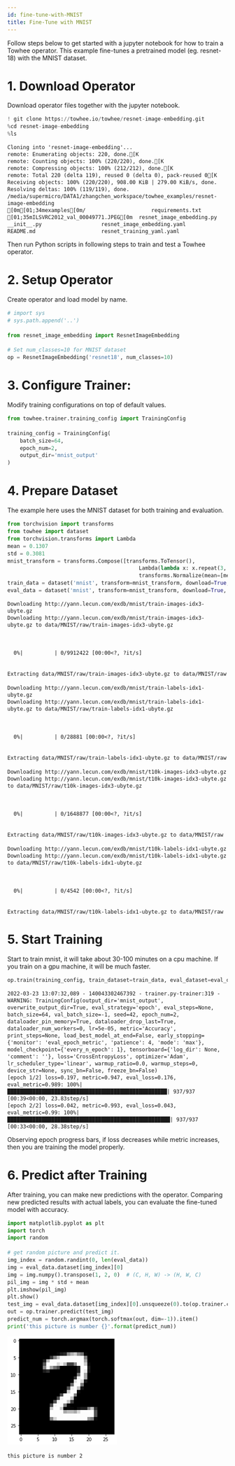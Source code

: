 ```yaml
---
id: fine-tune-with-MNIST
title: Fine-Tune with MNIST
---
```



Follow steps below to get started with a jupyter notebook for how to train a Towhee operator. This example fine-tunes a pretrained model (eg. resnet-18) with the MNIST dataset.

# 1. Download Operator
Download operator files together with the jupyter notebook.


```python
! git clone https://towhee.io/towhee/resnet-image-embedding.git
%cd resnet-image-embedding
%ls
```

    Cloning into 'resnet-image-embedding'...
    remote: Enumerating objects: 220, done.[K
    remote: Counting objects: 100% (220/220), done.[K
    remote: Compressing objects: 100% (212/212), done.[K
    remote: Total 220 (delta 119), reused 0 (delta 0), pack-reused 0[K
    Receiving objects: 100% (220/220), 908.00 KiB | 279.00 KiB/s, done.
    Resolving deltas: 100% (119/119), done.
    /media/supermicro/DATA1/zhangchen_workspace/towhee_examples/resnet-image-embedding
    [0m[01;34mexamples[0m/                     requirements.txt
    [01;35mILSVRC2012_val_00049771.JPEG[0m  resnet_image_embedding.py
    __init__.py                   resnet_image_embedding.yaml
    README.md                     resnet_training_yaml.yaml


Then run Python scripts in following steps to train and test a Towhee operator.
# 2. Setup Operator
Create operator and load model by name.


```python
# import sys
# sys.path.append('..')

from resnet_image_embedding import ResnetImageEmbedding

# Set num_classes=10 for MNIST dataset
op = ResnetImageEmbedding('resnet18', num_classes=10)
```

# 3. Configure Trainer:
Modify training configurations on top of default values.


```python
from towhee.trainer.training_config import TrainingConfig

training_config = TrainingConfig(
    batch_size=64,
    epoch_num=2,
    output_dir='mnist_output'
)
```

# 4. Prepare Dataset
The example here uses the MNIST dataset for both training and evaluation.


```python
from torchvision import transforms
from towhee import dataset
from torchvision.transforms import Lambda
mean = 0.1307
std = 0.3081
mnist_transform = transforms.Compose([transforms.ToTensor(),
                                          Lambda(lambda x: x.repeat(3, 1, 1)),
                                          transforms.Normalize(mean=[mean] * 3, std=[std] * 3)])
train_data = dataset('mnist', transform=mnist_transform, download=True, root='data', train=True)
eval_data = dataset('mnist', transform=mnist_transform, download=True, root='data', train=False)
```

    Downloading http://yann.lecun.com/exdb/mnist/train-images-idx3-ubyte.gz
    Downloading http://yann.lecun.com/exdb/mnist/train-images-idx3-ubyte.gz to data/MNIST/raw/train-images-idx3-ubyte.gz



      0%|          | 0/9912422 [00:00<?, ?it/s]


    Extracting data/MNIST/raw/train-images-idx3-ubyte.gz to data/MNIST/raw
    
    Downloading http://yann.lecun.com/exdb/mnist/train-labels-idx1-ubyte.gz
    Downloading http://yann.lecun.com/exdb/mnist/train-labels-idx1-ubyte.gz to data/MNIST/raw/train-labels-idx1-ubyte.gz



      0%|          | 0/28881 [00:00<?, ?it/s]


    Extracting data/MNIST/raw/train-labels-idx1-ubyte.gz to data/MNIST/raw
    
    Downloading http://yann.lecun.com/exdb/mnist/t10k-images-idx3-ubyte.gz
    Downloading http://yann.lecun.com/exdb/mnist/t10k-images-idx3-ubyte.gz to data/MNIST/raw/t10k-images-idx3-ubyte.gz



      0%|          | 0/1648877 [00:00<?, ?it/s]


    Extracting data/MNIST/raw/t10k-images-idx3-ubyte.gz to data/MNIST/raw
    
    Downloading http://yann.lecun.com/exdb/mnist/t10k-labels-idx1-ubyte.gz
    Downloading http://yann.lecun.com/exdb/mnist/t10k-labels-idx1-ubyte.gz to data/MNIST/raw/t10k-labels-idx1-ubyte.gz



      0%|          | 0/4542 [00:00<?, ?it/s]


    Extracting data/MNIST/raw/t10k-labels-idx1-ubyte.gz to data/MNIST/raw
    


# 5. Start Training
Start to train mnist, it will take about 30-100 minutes on a cpu machine. If you train on a gpu machine, it will be much faster.


```python
op.train(training_config, train_dataset=train_data, eval_dataset=eval_data)
```

    2022-03-23 13:07:32,089 - 140043302467392 - trainer.py-trainer:319 - WARNING: TrainingConfig(output_dir='mnist_output', overwrite_output_dir=True, eval_strategy='epoch', eval_steps=None, batch_size=64, val_batch_size=-1, seed=42, epoch_num=2, dataloader_pin_memory=True, dataloader_drop_last=True, dataloader_num_workers=0, lr=5e-05, metric='Accuracy', print_steps=None, load_best_model_at_end=False, early_stopping={'monitor': 'eval_epoch_metric', 'patience': 4, 'mode': 'max'}, model_checkpoint={'every_n_epoch': 1}, tensorboard={'log_dir': None, 'comment': ''}, loss='CrossEntropyLoss', optimizer='Adam', lr_scheduler_type='linear', warmup_ratio=0.0, warmup_steps=0, device_str=None, sync_bn=False, freeze_bn=False)
    [epoch 1/2] loss=0.197, metric=0.947, eval_loss=0.176, eval_metric=0.989: 100%|███████████████████████████████████████████████████| 937/937 [00:39<00:00, 23.83step/s]
    [epoch 2/2] loss=0.042, metric=0.993, eval_loss=0.043, eval_metric=0.99: 100%|████████████████████████████████████████████████████| 937/937 [00:33<00:00, 28.38step/s]

Observing epoch progress bars, if loss decreases while metric increases, then you are training the model properly.
# 6. Predict after Training
After training, you can make new predictions with the operator. Comparing new predicted results with actual labels, you can evaluate the fine-tuned model with accuracy.




```python
import matplotlib.pyplot as plt
import torch
import random

# get random picture and predict it.
img_index = random.randint(0, len(eval_data))
img = eval_data.dataset[img_index][0]
img = img.numpy().transpose(1, 2, 0)  # (C, H, W) -> (H, W, C)
pil_img = img * std + mean
plt.imshow(pil_img)
plt.show()
test_img = eval_data.dataset[img_index][0].unsqueeze(0).to(op.trainer.configs.device)
out = op.trainer.predict(test_img)
predict_num = torch.argmax(torch.softmax(out, dim=-1)).item()
print('this picture is number {}'.format(predict_num))
```


    
![png](2_Fine_Tune_with_MNIST_files/2_Fine_Tune_with_MNIST_12_0.png)
    


    this picture is number 2

